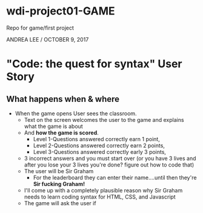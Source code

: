 # wdi-project01-GAME
Repo for game/first project


ANDREA LEE / OCTOBER 9, 2017

# "Code: the quest for syntax" User Story
## What happens when & where

* When the game opens User sees the classroom.
    * Text on the screen welcomes the user to the game and explains what the game is about
    * And __how the game is scored__.
        * Level 1-Questions answered correctly earn 1 point, 
        * Level 2-Questions answered correctly earn 2 points, 
        * Level 3-Questions answered correctly early 3 points,
    * 3 incorrect answers and you must start over (or you have 3 lives and after you lose your 3 lives you're done?  figure out how to code that)
    * The user will be Sir Graham
        *  For the leaderboard they can enter their name....until then they're **Sir fucking Graham!**
    * I'll come up with a completely plausible reason why Sir Graham needs to learn coding syntax for HTML, CSS, and Javascript
    * The game will ask the user if 
